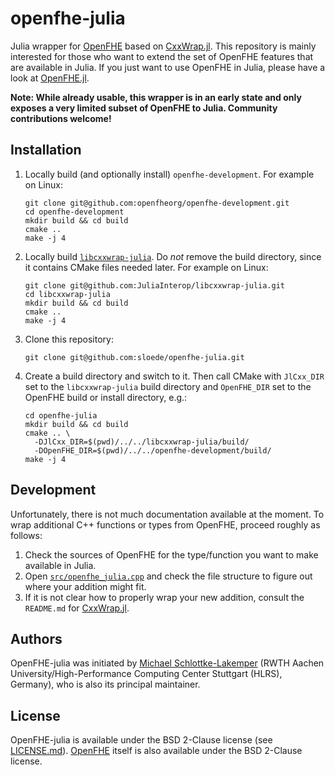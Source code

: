 # openfhe-julia
Julia wrapper for [OpenFHE](https://github.com/openfheorg/openfhe-development) based on
[CxxWrap.jl](https://github.com/JuliaInterop/CxxWrap.jl). This repository is mainly
interested for those who want to extend the set of OpenFHE features that are available in
Julia. If you just want to use OpenFHE in Julia, please have a look at
[OpenFHE.jl](https://github.com/sloede/OpenFHE.jl).

**Note: While already usable, this wrapper is in an early state and only exposes a very
limited subset of OpenFHE to Julia. Community contributions welcome!**


## Installation
1. Locally build (and optionally install) `openfhe-development`. For example on Linux:
   ```shell
   git clone git@github.com:openfheorg/openfhe-development.git
   cd openfhe-development
   mkdir build && cd build
   cmake ..
   make -j 4
   ```
2. Locally build [`libcxxwrap-julia`](https://github.com/JuliaInterop/libcxxwrap-julia).
   Do *not* remove the build directory, since it contains CMake files needed later. For
   example on Linux:
   ```shell
   git clone git@github.com:JuliaInterop/libcxxwrap-julia.git
   cd libcxxwrap-julia
   mkdir build && cd build
   cmake ..
   make -j 4
   ```
3. Clone this repository:
   ```shell
   git clone git@github.com:sloede/openfhe-julia.git
   ```
4. Create a build directory and switch to it. Then call CMake with `JlCxx_DIR` set to the
   `libcxxwrap-julia` build directory and `OpenFHE_DIR` set to the OpenFHE build or install
   directory, e.g.:
   ```shell
   cd openfhe-julia
   mkdir build && cd build
   cmake .. \
     -DJlCxx_DIR=$(pwd)/../../libcxxwrap-julia/build/
     -DOpenFHE_DIR=$(pwd)/../../openfhe-development/build/
   make -j 4
   ```


## Development
Unfortunately, there is not much documentation available at the moment. To wrap additional
C++ functions or types from OpenFHE, proceed roughly as follows:
1. Check the sources of OpenFHE for the type/function you want to make available in Julia.
2. Open [`src/openfhe_julia.cpp`](src/openfhe_julia.cpp) and check the file structure to
   figure out where your addition might fit.
3. If it is not clear how to properly wrap your new addition, consult the `README.md` for
   [CxxWrap.jl](https://github.com/JuliaInterop/CxxWrap.jl).


## Authors
OpenFHE-julia was initiated by [Michael Schlottke-Lakemper](https://lakemper.eu) (RWTH
Aachen University/High-Performance Computing Center Stuttgart (HLRS), Germany), who is also
its principal maintainer.


## License
OpenFHE-julia is available under the BSD 2-Clause license (see [LICENSE.md](LICENSE.md)).
[OpenFHE](https://github.com/openfheorg/openfhe-development) itself is also available under
the BSD 2-Clause license.

